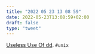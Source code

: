 ```yaml
---
title: "2022 05 23 13 08 59"
date: 2022-05-23T13:08:59+02:00
draft: false
type: "tweet"
---
```


[Useless Use Of dd](https://www.vidarholen.net/contents/blog/?p=479). `#unix`
